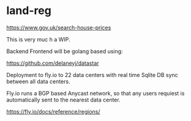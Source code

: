 # land-reg

https://www.gov.uk/search-house-prices

This is very muc h a WIP. 

Backend Frontend will be golang based using:

https://github.com/delaneyj/datastar

Deployment to fly.io to 22 data centers with real time Sqlite DB sync between all data centers.

Fly.io runs a BGP based Anycast network, so that any users requiest is automatically sent to the nearest data center.

https://fly.io/docs/reference/regions/
